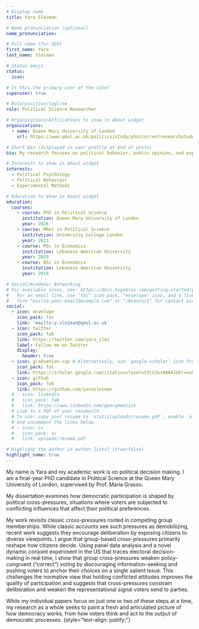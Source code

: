 ```yaml
---
# Display name
title: Yara Sleiman

# Name pronunciation (optional)
name_pronunciation:

# Full name (for SEO)
first_name: Yara 
last_name: Sleiman

# Status emoji
status:
  icon: 

# Is this the primary user of the site?
superuser: true

# Role/position/tagline
role: Political Science Researcher

# Organizations/Affiliations to show in About widget
organizations:
  - name: Queen Mary University of London
    url: https://www.qmul.ac.uk/politics/study/phd/currentresearchstudents/student-profiles/yara-sleiman.html

# Short bio (displayed in user profile at end of posts)
bio: My research focuses on political behavior, public opinion, and experimental methods, with particular interest in how political preferences influence personal decisions and social interactions.

# Interests to show in About widget
interests:
  - Political Psychology
  - Political Behaviour
  - Experimental Methods

# Education to show in About widget
education:
  courses:
    - course: PhD in Political Science
      institution: Queen Mary University of London
      year: 2026
    - course: MRes in Political Science
      institution: University College London
      year: 2023
    - course: MSc in Economics
      institution: Lebanese American University
      year: 2020
    - course: BSc in Economics
      institution: Lebanese American University
      year: 2018

# Social/Academic Networking
# For available icons, see: https://docs.hugoblox.com/getting-started/page-builder/#icons
#   For an email link, use "fas" icon pack, "envelope" icon, and a link in the
#   form "mailto:your-email@example.com" or "/#contact" for contact widget.
social:
  - icon: envelope
    icon_pack: fas
    link: 'mailto:y.sleiman@qmul.ac.uk'
  - icon: twitter
    icon_pack: fab
    link: https://twitter.com/yara_slei
    label: Follow me on Twitter
    display:
      header: true
  - icon: graduation-cap # Alternatively, use `google-scholar` icon from `ai` icon pack
    icon_pack: fas
    link: https://scholar.google.com/citations?user=SZCXJocAAAAJ&hl=en&authuser=1
  - icon: github
    icon_pack: fab
    link: https://github.com/yarasleiman
  # - icon: linkedin
  #   icon_pack: fab
  #   link: https://www.linkedin.com/georgemelios
  # Link to a PDF of your resume/CV.
  # To use: copy your resume to `static/uploads/resume.pdf`, enable `ai` icons in `params.yaml`,
  # and uncomment the lines below.
  # - icon: cv
  #   icon_pack: ai
  #   link: uploads/resume.pdf

# Highlight the author in author lists? (true/false)
highlight_name: true
---
```

My name is Yara and my academic work is on political decision making. I am a final-year PhD candidate in Political Science at the Queen Mary University of London, supervised by Prof. Maria Grasso.

My dissertation examines how democratic participation is shaped by political cross-pressures, situations where voters are subjected to conflicting influences that affect their political preferences.

My work revisits classic cross-pressures rooted in competing group memberships.  While classic accounts see such pressures as demobilizing, recent work suggests they encourage deliberation by exposing citizens to diverse viewpoints. I argue that group-based cross-pressures primarily reshape how citizens decide. Using panel data analysis and a novel dynamic conjoint experiment in the US that traces electoral decision-making in real time, I show that group cross-pressures weaken policy-congruent (“correct”) voting by discouraging information-seeking and pushing voters to anchor their choices on a single salient issue. This challenges the normative view that holding conflicted attitudes improves the quality of participation and suggests that cross-pressures constrain deliberation and weaken the representational signal voters send to parties.


While my individual papers focus on just one or two of these steps at a time, my research as a whole seeks to paint a fresh and articulated picture of how democracy works, from how voters think and act to the output of democratic processes.
{style="text-align: justify;"}

